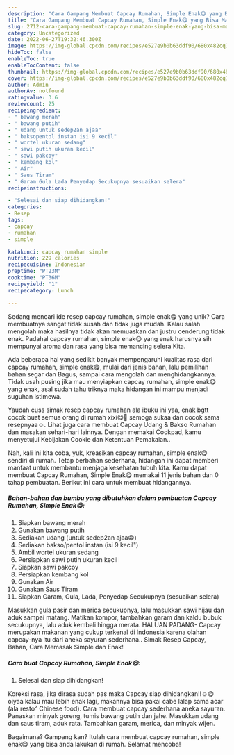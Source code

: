 ```yaml
---
description: "Cara Gampang Membuat Capcay Rumahan, Simple Enak😋 yang Bisa Manjain Lidah"
title: "Cara Gampang Membuat Capcay Rumahan, Simple Enak😋 yang Bisa Manjain Lidah"
slug: 2712-cara-gampang-membuat-capcay-rumahan-simple-enak-yang-bisa-manjain-lidah
category: Uncategorized
date: 2022-06-27T19:32:46.300Z
image: https://img-global.cpcdn.com/recipes/e527e9b0b63ddf90/680x482cq70/capcay-rumahan-simple-enak-foto-resep-utama.jpg
hideToc: false
enableToc: true
enableTocContent: false
thumbnail: https://img-global.cpcdn.com/recipes/e527e9b0b63ddf90/680x482cq70/capcay-rumahan-simple-enak-foto-resep-utama.jpg
cover: https://img-global.cpcdn.com/recipes/e527e9b0b63ddf90/680x482cq70/capcay-rumahan-simple-enak-foto-resep-utama.jpg
author: Admin
authorAv: notfound
ratingvalue: 3.6
reviewcount: 25
recipeingredient:
- " bawang merah"
- " bawang putih"
- " udang untuk sedep2an ajaa"
- " baksopentol instan isi 9 kecil"
- " wortel ukuran sedang"
- " sawi putih ukuran kecil"
- " sawi pakcoy"
- " kembang kol"
- " Air"
- " Saus Tiram"
- " Garam Gula Lada Penyedap Secukupnya sesuaikan selera"
recipeinstructions:

- "Selesai dan siap dihidangkan!"
categories:
- Resep
tags:
- capcay
- rumahan
- simple

katakunci: capcay rumahan simple 
nutrition: 229 calories
recipecuisine: Indonesian
preptime: "PT23M"
cooktime: "PT36M"
recipeyield: "1"
recipecategory: Lunch

---
```





Sedang mencari ide resep capcay rumahan, simple enak😋 yang unik? Cara membuatnya sangat tidak susah dan tidak juga mudah. Kalau salah mengolah maka hasilnya tidak akan memuaskan dan justru cenderung tidak enak. Padahal capcay rumahan, simple enak😋 yang enak harusnya sih mempunyai aroma dan rasa yang bisa memancing selera Kita.





Ada beberapa hal yang sedikit banyak mempengaruhi kualitas rasa dari capcay rumahan, simple enak😋, mulai dari jenis bahan, lalu pemilihan bahan segar dan Bagus, sampai cara mengolah dan menghidangkannya. Tidak usah pusing jika mau menyiapkan capcay rumahan, simple enak😋 yang enak,      asal sudah tahu triknya maka hidangan ini mampu menjadi suguhan istimewa.














Yaudah cuss simak resep capcay rumahan ala ibuku ini yaa, enak bgtt cocok buat semua orang di rumah xixi😋🥰 semoga sukaa dan cocok sama resepnyaa☺️. Lihat juga cara membuat Capcay Udang &amp; Bakso Rumahan dan masakan sehari-hari lainnya. Dengan memakai Cookpad, kamu menyetujui Kebijakan Cookie dan Ketentuan Pemakaian..






Nah, kali ini kita coba, yuk, kreasikan capcay rumahan, simple enak😋 sendiri di rumah. Tetap berbahan sederhana, hidangan ini dapat memberi manfaat untuk membantu menjaga kesehatan tubuh kita. Kamu dapat membuat Capcay Rumahan, Simple Enak😋 memakai 11 jenis bahan dan 0 tahap pembuatan. Berikut ini cara untuk membuat hidangannya.

<!--inarticleads1-->

##### Bahan-bahan dan bumbu yang dibutuhkan dalam pembuatan Capcay Rumahan, Simple Enak😋:

1. Siapkan  bawang merah
1. Gunakan  bawang putih
1. Sediakan  udang (untuk sedep2an ajaa😁)
1. Sediakan  bakso/pentol instan (isi 9 kecil&#34;)
1. Ambil  wortel ukuran sedang
1. Persiapkan  sawi putih ukuran kecil
1. Siapkan  sawi pakcoy
1. Persiapkan  kembang kol
1. Gunakan  Air
1. Gunakan  Saus Tiram
1. Siapkan  Garam, Gula, Lada, Penyedap Secukupnya (sesuaikan selera)


Masukkan gula pasir dan merica secukupnya, lalu masukkan sawi hijau dan aduk sampai matang. Matikan kompor, tambahkan garam dan kaldu bubuk secukupnya, lalu aduk kembali hingga merata. HALUAN PADANG- Capcay merupakan makanan yang cukup terkenal di Indonesia karena olahan capcay-nya itu dari aneka sayuran sederhana.. Simak Resep Capcay, Bahan, Cara Memasak Simple dan Enak! 

<!--inarticleads2-->

##### Cara buat Capcay Rumahan, Simple Enak😋:


1. Selesai dan siap dihidangkan!

Koreksi rasa, jika dirasa sudah pas maka Capcay siap dihidangkan!!☺️😋 oiyaa kalau mau lebih enak lagi, makannya bisa pakai cabe lalap sama acar (ala resto² Chinese food). Cara membuat capcay sederhana aneka sayuran. Panaskan minyak goreng, tumis bawang putih dan jahe. Masukkan udang dan saus tiram, aduk rata. Tambahkan garam, merica, dan minyak wijen. 

Bagaimana? Gampang kan? Itulah cara membuat capcay rumahan, simple enak😋 yang bisa anda lakukan di rumah. Selamat mencoba!
